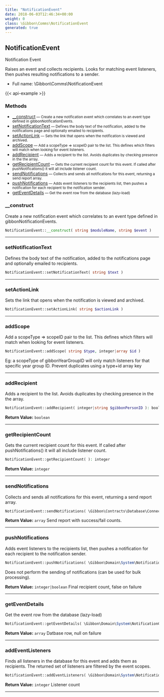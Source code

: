 ```yaml
---
title: "NotificationEvent"
date: 2018-06-03T12:46:34+00:00
weight: 0
class: \Gibbon\Comms\NotificationEvent
generated: true
---
```


## NotificationEvent

Notification Event

Raises an event and collects recipients. Looks for matching event listeners, then pushes resulting notifications to a sender.

* Full name: \Gibbon\Comms\NotificationEvent

{{< api-example >}} 



### Methods

- [__construct](#__construct)<small> — Create a new notification event which correlates to an event type defined in gibbonNotificationEvents.</small>
- [setNotificationText](#setnotificationtext)<small> — Defines the body text of the notification, added to the notifications page and optionally emailed to recipients.</small>
- [setActionLink](#setactionlink)<small> — Sets the link that opens when the notification is viewed and archived.</small>
- [addScope](#addscope)<small> — Add a scopeType => scopeID pair to the list. This defines which filters will match when looking for event listeners.</small>
- [addRecipient](#addrecipient)<small> — Adds a recipient to the list. Avoids duplicates by checking presence in the the array.</small>
- [getRecipientCount](#getrecipientcount)<small> — Gets the current recipient count for this event. If called after pushNotifications() it will all include listener count.</small>
- [sendNotifications](#sendnotifications)<small> — Collects and sends all notifications for this event, returning a send report array.</small>
- [pushNotifications](#pushnotifications)<small> — Adds event listeners to the recipients list, then pushes a notification for each recipient to the notification sender.</small>
- [getEventDetails](#geteventdetails)<small> — Get the event row from the database (lazy-load)</small>




### __construct

Create a new notification event which correlates to an event type defined in gibbonNotificationEvents.

```php
NotificationEvent::__construct( string $moduleName, string $event )
```









---

### setNotificationText

Defines the body text of the notification, added to the notifications page and optionally emailed to recipients.

```php
NotificationEvent::setNotificationText( string $text )
```









---

### setActionLink

Sets the link that opens when the notification is viewed and archived.

```php
NotificationEvent::setActionLink( string $actionLink )
```









---

### addScope

Add a scopeType => scopeID pair to the list. This defines which filters will match when looking for event listeners.

```php
NotificationEvent::addScope( string $type, integer|array $id )
```

Eg: a scopeType of gibbonYearGroupID will only match listeners for that specific year group ID.
Prevent duplicates using a type+id array key







---

### addRecipient

Adds a recipient to the list. Avoids duplicates by checking presence in the the array.

```php
NotificationEvent::addRecipient( integer|string $gibbonPersonID ): boolean
```






**Return Value:**
`boolean`  



---

### getRecipientCount

Gets the current recipient count for this event. If called after pushNotifications() it will all include listener count.

```php
NotificationEvent::getRecipientCount( ): integer
```






**Return Value:**
`integer`  



---

### sendNotifications

Collects and sends all notifications for this event, returning a send report array.

```php
NotificationEvent::sendNotifications( \Gibbon\Contracts\Database\Connection $pdo, \Gibbon\session $session ): array
```






**Return Value:**
`array`  Send report with success/fail counts.



---

### pushNotifications

Adds event listeners to the recipients list, then pushes a notification for each recipient to the notification sender.

```php
NotificationEvent::pushNotifications( \Gibbon\Domain\System\NotificationGateway $gateway, \Gibbon\Comms\NotificationSender $sender ): integer|boolean
```

Does not perform the sending of notifications (can be used for bulk processing).




**Return Value:**
`integer|boolean`  Final recipient count, false on failure



---

### getEventDetails

Get the event row from the database (lazy-load)

```php
NotificationEvent::getEventDetails( \Gibbon\Domain\System\NotificationGateway $gateway, $key = null ): array
```






**Return Value:**
`array`  Datbase row, null on failure



---

### addEventListeners

Finds all listeners in the database for this event and adds them as recipients. The returned set
of listeners are filtered by the event scopes.

```php
NotificationEvent::addEventListeners( \Gibbon\Domain\System\NotificationGateway $gateway, integer $gibbonNotificationEventID, array $scopes ): integer
```






**Return Value:**
`integer`  Listener count



---

